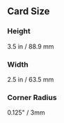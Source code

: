## Card Size
 
### Height

3.5 in / 88.9 mm

### Width

2.5 in / 63.5 mm

### Corner Radius

0.125" / 3mm
